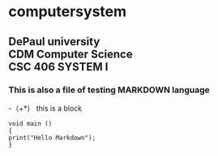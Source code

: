 
computersystem
=====
DePaul university    
CDM Computer Science     
CSC 406 SYSTEM I
-----
### This is also a file of testing MARKDOWN language

-（+*） this is a block

    void main ()
    {
    print("Hello Markdown");
    }


